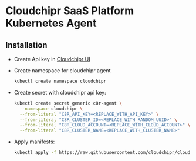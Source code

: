 # Cloudchipr SaaS Platform Kubernetes Agent

## Installation

- Create Api key in [Cloudchipr UI](https://app.cloudchipr.com/settings/api-keys)

- Create namespace for cloudchipr agent

  ```bash
  kubectl create namespace cloudchipr
  ```

- Create secret with cloudchipr api key:

  ```bash
  kubectl create secret generic c8r-agent \
    --namespace cloudchipr \
    --from-literal "C8R_API_KEY=<REPLACE_WITH_API_KEY>" \
    --from-literal "C8R_CLUSTER_ID=<REPLACE_WITH_RANDOM_UUID>" \
    --from-literal "C8R_CLOUD_ACCOUNT=<REPLACE_WITH_CLOUD_ACCOUNT>" \
    --from-literal "C8R_CLUSTER_NAME=<REPLACE_WITH_CLUSTER_NAME>"
  ```

- Apply manifests:

  ```bash
  kubectl apply -f https://raw.githubusercontent.com/cloudchipr/cloudchipr-resources/refs/heads/main/kubernetes/manifests/c8r-agent/resources.yaml
  ```
